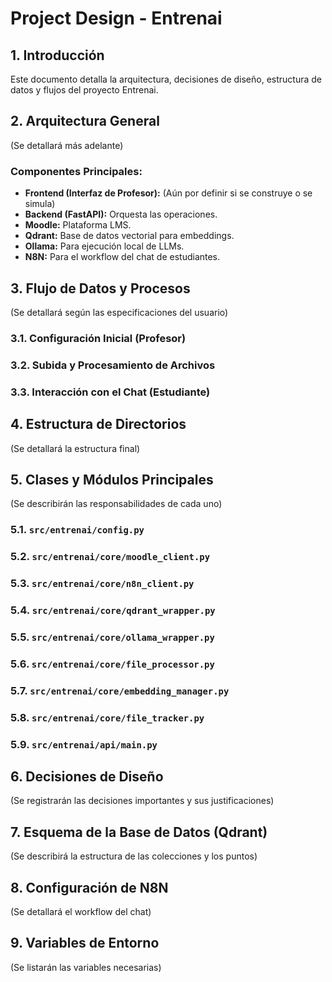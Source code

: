 # Project Design - Entrenai

## 1. Introducción

Este documento detalla la arquitectura, decisiones de diseño, estructura de datos y flujos del proyecto Entrenai.

## 2. Arquitectura General

(Se detallará más adelante)

### Componentes Principales:
*   **Frontend (Interfaz de Profesor):** (Aún por definir si se construye o se simula)
*   **Backend (FastAPI):** Orquesta las operaciones.
*   **Moodle:** Plataforma LMS.
*   **Qdrant:** Base de datos vectorial para embeddings.
*   **Ollama:** Para ejecución local de LLMs.
*   **N8N:** Para el workflow del chat de estudiantes.

## 3. Flujo de Datos y Procesos

(Se detallará según las especificaciones del usuario)

### 3.1. Configuración Inicial (Profesor)
### 3.2. Subida y Procesamiento de Archivos
### 3.3. Interacción con el Chat (Estudiante)

## 4. Estructura de Directorios

(Se detallará la estructura final)

## 5. Clases y Módulos Principales

(Se describirán las responsabilidades de cada uno)

### 5.1. `src/entrenai/config.py`
### 5.2. `src/entrenai/core/moodle_client.py`
### 5.3. `src/entrenai/core/n8n_client.py`
### 5.4. `src/entrenai/core/qdrant_wrapper.py`
### 5.5. `src/entrenai/core/ollama_wrapper.py`
### 5.6. `src/entrenai/core/file_processor.py`
### 5.7. `src/entrenai/core/embedding_manager.py`
### 5.8. `src/entrenai/core/file_tracker.py`
### 5.9. `src/entrenai/api/main.py`

## 6. Decisiones de Diseño

(Se registrarán las decisiones importantes y sus justificaciones)

## 7. Esquema de la Base de Datos (Qdrant)

(Se describirá la estructura de las colecciones y los puntos)

## 8. Configuración de N8N

(Se detallará el workflow del chat)

## 9. Variables de Entorno

(Se listarán las variables necesarias)

